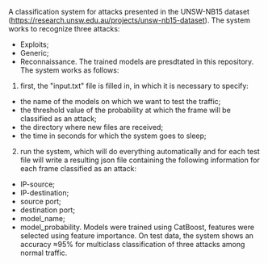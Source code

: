 A classification system for attacks presented in the UNSW-NB15 dataset (https://research.unsw.edu.au/projects/unsw-nb15-dataset).
The system works to recognize three attacks:
- Exploits;
- Generic;
- Reconnaissance.
The trained models are presdtated in this repository.
The system works as follows:
1) first, the "input.txt" file is filled in, in which it is necessary to specify:
- the name of the models on which we want to test the traffic;
- the threshold value of the probability at which the frame will be classified as an attack;
- the directory where new files are received;
- the time in seconds for which the system goes to sleep;
2) run the system, which will do everything automatically and for each test file will write a resulting json file containing the following information for each frame classified as an attack:
- IP-source;
- IP-destination;
- source port;
- destination port;
- model_name;
- model_probability.
Models were trained using CatBoost, features were selected using feature importance.
On test data, the system shows an accuracy ≈95% for multiclass classification of three attacks among normal traffic.
